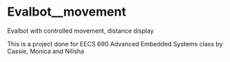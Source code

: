 Evalbot__movement
=============

Evalbot with controlled movement, distance display

This is a project done for EECS 690 Advanced Embedded Systems class by Cassie, Monica and Nilisha
